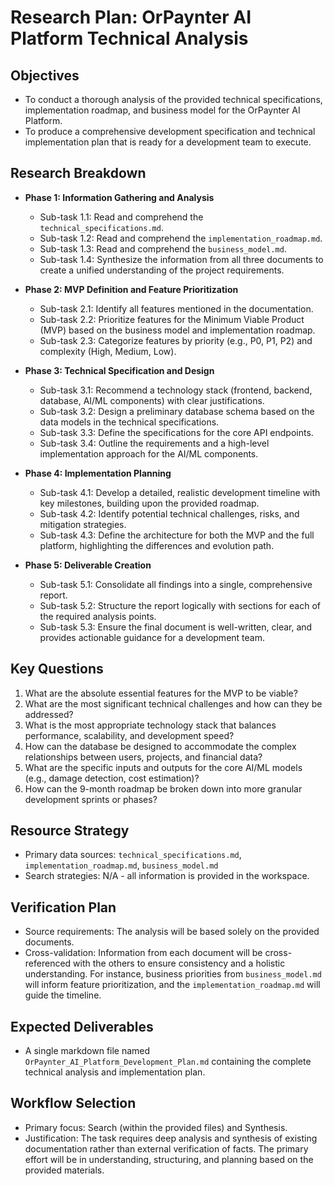 # Research Plan: OrPaynter AI Platform Technical Analysis

## Objectives
- To conduct a thorough analysis of the provided technical specifications, implementation roadmap, and business model for the OrPaynter AI Platform.
- To produce a comprehensive development specification and technical implementation plan that is ready for a development team to execute.

## Research Breakdown
- **Phase 1: Information Gathering and Analysis**
  - Sub-task 1.1: Read and comprehend the `technical_specifications.md`.
  - Sub-task 1.2: Read and comprehend the `implementation_roadmap.md`.
  - Sub-task 1.3: Read and comprehend the `business_model.md`.
  - Sub-task 1.4: Synthesize the information from all three documents to create a unified understanding of the project requirements.

- **Phase 2: MVP Definition and Feature Prioritization**
  - Sub-task 2.1: Identify all features mentioned in the documentation.
  - Sub-task 2.2: Prioritize features for the Minimum Viable Product (MVP) based on the business model and implementation roadmap.
  - Sub-task 2.3: Categorize features by priority (e.g., P0, P1, P2) and complexity (High, Medium, Low).

- **Phase 3: Technical Specification and Design**
  - Sub-task 3.1: Recommend a technology stack (frontend, backend, database, AI/ML components) with clear justifications.
  - Sub-task 3.2: Design a preliminary database schema based on the data models in the technical specifications.
  - Sub-task 3.3: Define the specifications for the core API endpoints.
  - Sub-task 3.4: Outline the requirements and a high-level implementation approach for the AI/ML components.

- **Phase 4: Implementation Planning**
  - Sub-task 4.1: Develop a detailed, realistic development timeline with key milestones, building upon the provided roadmap.
  - Sub-task 4.2: Identify potential technical challenges, risks, and mitigation strategies.
  - Sub-task 4.3: Define the architecture for both the MVP and the full platform, highlighting the differences and evolution path.

- **Phase 5: Deliverable Creation**
  - Sub-task 5.1: Consolidate all findings into a single, comprehensive report.
  - Sub-task 5.2: Structure the report logically with sections for each of the required analysis points.
  - Sub-task 5.3: Ensure the final document is well-written, clear, and provides actionable guidance for a development team.

## Key Questions
1. What are the absolute essential features for the MVP to be viable?
2. What are the most significant technical challenges and how can they be addressed?
3. What is the most appropriate technology stack that balances performance, scalability, and development speed?
4. How can the database be designed to accommodate the complex relationships between users, projects, and financial data?
5. What are the specific inputs and outputs for the core AI/ML models (e.g., damage detection, cost estimation)?
6. How can the 9-month roadmap be broken down into more granular development sprints or phases?

## Resource Strategy
- Primary data sources: `technical_specifications.md`, `implementation_roadmap.md`, `business_model.md`
- Search strategies: N/A - all information is provided in the workspace.

## Verification Plan
- Source requirements: The analysis will be based solely on the provided documents.
- Cross-validation: Information from each document will be cross-referenced with the others to ensure consistency and a holistic understanding. For instance, business priorities from `business_model.md` will inform feature prioritization, and the `implementation_roadmap.md` will guide the timeline.

## Expected Deliverables
- A single markdown file named `OrPaynter_AI_Platform_Development_Plan.md` containing the complete technical analysis and implementation plan.

## Workflow Selection
- Primary focus: Search (within the provided files) and Synthesis.
- Justification: The task requires deep analysis and synthesis of existing documentation rather than external verification of facts. The primary effort will be in understanding, structuring, and planning based on the provided materials.